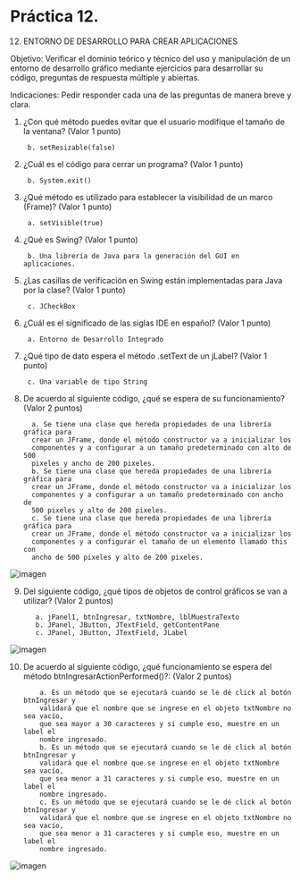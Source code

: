 # Práctica 12.

12. ENTORNO DE DESARROLLO PARA CREAR APLICACIONES

Objetivo: Verificar el dominio teórico y técnico del uso y manipulación de un entorno de
desarrollo gráfico mediante ejercicios para desarrollar su código, preguntas de respuesta
múltiple y abiertas.

Indicaciones: Pedir responder cada una de las preguntas de manera breve y clara.

1. ¿Con qué método puedes evitar que el usuario modifique el tamaño de la
ventana? (Valor 1 punto)

       
        b. setResizable(false)
        
        
2. ¿Cuál es el código para cerrar un programa? (Valor 1 punto)

      
        b. System.exit()
       
        
3. ¿Qué método es utilizado para establecer la visibilidad de un marco (Frame)?
(Valor 1 punto)

        a. setVisible(true)
      
        
4. ¿Qué es Swing? (Valor 1 punto)

    
        b. Una librería de Java para la generación del GUI en aplicaciones.
          
        
5. ¿Las casillas de verificación en Swing están implementadas para Java por la
clase? (Valor 1 punto)

 
        c. JCheckBox
        
6. ¿Cuál es el significado de las siglas IDE en español? (Valor 1 punto)
 
        a. Entorno de Desarrollo Integrado
       
        
7. ¿Qué tipo de dato espera el método .setText de un jLabel? (Valor 1 punto)

     
        c. Una variable de tipo String
        
 8. De acuerdo al siguiente código, ¿qué se espera de su funcionamiento? (Valor 2
puntos)

          a. Se tiene una clase que hereda propiedades de una librería gráfica para
          crear un JFrame, donde el método constructor va a inicializar los
          componentes y a configurar a un tamaño predeterminado con alto de 500
          pixeles y ancho de 200 pixeles.
          b. Se tiene una clase que hereda propiedades de una librería gráfica para
          crear un JFrame, donde el método constructor va a inicializar los
          componentes y a configurar a un tamaño predeterminado con ancho de
          500 pixeles y alto de 200 pixeles.
          c. Se tiene una clase que hereda propiedades de una librería gráfica para
          crear un JFrame, donde el método constructor va a inicializar los
          componentes y a configurar el tamaño de un elemento llamado this con
          ancho de 500 pixeles y alto de 200 pixeles.
          
  ![imagen](https://user-images.githubusercontent.com/91554777/187002829-89e0e09a-69c9-43bd-88e4-8429991035e9.png)
  
  9. Del siguiente código, ¿qué tipos de objetos de control gráficos se van a utilizar?
(Valor 2 puntos)

            a. jPanel1, btnIngresar, txtNombre, lblMuestraTexto
            b. JPanel, JButton, JTextField, getContentPane
            c. JPanel, JButton, JTextField, JLabel

![imagen](https://user-images.githubusercontent.com/91554777/187002873-a6bad8fb-3d4d-4e18-961b-aff72359ac43.png)

10. De acuerdo al siguiente código, ¿qué funcionamiento se espera del método
btnIngresarActionPerformed()?: (Valor 2 puntos)

            a. Es un método que se ejecutará cuando se le dé click al botón btnIngresar y
            validará que el nombre que se ingrese en el objeto txtNombre no sea vacío,
            que sea mayor a 30 caracteres y si cumple eso, muestre en un label el
            nombre ingresado.
            b. Es un método que se ejecutará cuando se le dé click al botón btnIngresar y
            validará que el nombre que se ingrese en el objeto txtNombre sea vacío,
            que sea menor a 31 caracteres y si cumple eso, muestre en un label el
            nombre ingresado.
            c. Es un método que se ejecutará cuando se le dé click al botón btnIngresar y
            validará que el nombre que se ingrese en el objeto txtNombre no sea vacío,
            que sea menor a 31 caracteres y si cumple eso, muestre en un label el
            nombre ingresado.

![imagen](https://user-images.githubusercontent.com/91554777/187002936-3701c3d6-a214-4c3d-b449-ce6c03f4107f.png)
